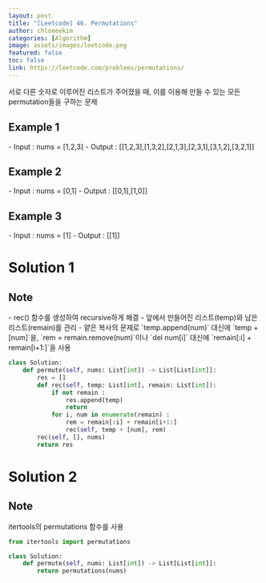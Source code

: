 ```yaml
---
layout: post
title: "[Leetcode] 46. Permutations"
author: chloeeekim
categories: [Algorithm]
image: assets/images/leetcode.png
featured: false
toc: false
link: https://leetcode.com/problems/permutations/
---
```


서로 다른 숫자로 이루어진 리스트가 주어졌을 때, 이를 이용해 만들 수 있는 모든 permutation들을 구하는 문제

<h2>Example 1</h2>
- Input : nums = [1,2,3]
- Output : [[1,2,3],[1,3,2],[2,1,3],[2,3,1],[3,1,2],[3,2,1]]

<h2>Example 2</h2>
- Input : nums = [0,1]
- Output : [[0,1],[1,0]]

<h2>Example 3</h2>
- Input : nums = [1]
- Output : [[1]]

<h1>Solution 1</h1>

<h2>Note</h2>
- rec() 함수를 생성하여 recursive하게 해결
- 앞에서 만들어진 리스트(temp)와 남은 리스트(remain)를 관리
- 얕은 복사의 문제로 `temp.append(num)` 대신에 `temp + [num]`을, `rem = remain.remove(num)`이나 `del num[i]` 대신에 `remain[:i] + remain[i+1:]`을 사용

```python
class Solution:
    def permute(self, nums: List[int]) -> List[List[int]]:
        res = []
        def rec(self, temp: List[int], remain: List[int]):
            if not remain :
                res.append(temp)
                return
            for i, num in enumerate(remain) :
                rem = remain[:i] + remain[i+1:]
                rec(self, temp + [num], rem)
        rec(self, [], nums)
        return res
```

<h1>Solution 2</h1>

<h2>Note</h2>
itertools의 permutations 함수를 사용

```python
from itertools import permutations

class Solution:
    def permute(self, nums: List[int]) -> List[List[int]]:
        return permutations(nums)
```
